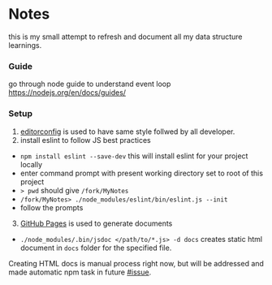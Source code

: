 # Notes
this is my small attempt to refresh and document all my data structure learnings.

### Guide
go through node guide to understand event loop https://nodejs.org/en/docs/guides/
### Setup
1. [editorconfig](http://editorconfig.org/) is used to have same style follwed by all developer.
2. install eslint to follow JS best practices
  - `npm install eslint --save-dev` this will install eslint for your project locally
  - enter command prompt with present working directory set to root of this project
  - `> pwd` should give `/fork/MyNotes`
  - `/fork/MyNotes> ./node_modules/eslint/bin/eslint.js --init`
  - follow the prompts
3. [GitHub Pages](https://help.github.com/categories/github-pages-basics/) is used to generate documents
  -  `./node_modules/.bin/jsdoc </path/to/*.js> -d docs` creates static html document in `docs` folder for the specified file.

Creating HTML docs is manual process right now, but will be addressed and made automatic npm task in future [#issue](https://github.com/vikashkumar18/MyNotes/issues/1).
